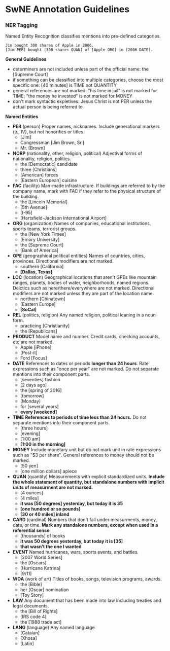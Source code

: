 ﻿# SwNE Annotation Guidelines



### NER Tagging
Named Entity Recognition classifies mentions into pre-defined categories. 
```
Jim bought 300 shares of Apple in 2006.
[Jim PER] bought [300 shares QUAN] of [Apple ORG] in [2006 DATE].  
```
**General Guidelines**
* determiners are not included unless part of the official name: the [Supreme Court]
* if something can be classified into multiple categories, choose the most specific one: [40 minutes] is TIME not QUANTITY
* general references are not marked: "his time in jail" is not marked for TIME; "the money he invested" is not marked for MONEY
* don't mark syntactic expletives: Jesus Christ is not PER unless the actual person is being referred to

**Named Entities**
* **PER** (person)
Proper names, nicknames. Include generational markers (jr., IV), but not honorifics or titles.
	* [Jim]
	* Congressman [Jim Brown, Sr.]
	* Mr. [Brown]
* **NORP** (nationality, other, religion, political)
Adjectival forms of nationality, religion, politics.
	* the [Democratic] candidate
	* three [Christians]
	* [American] forces
	* [Eastern European] cuisine
* **FAC** (facility)
Man-made infrastructure. If buildings are referred to by the company name, mark with FAC if they refer to the physical structure of the building.
	* the [Lincoln Memorial]
	* [5th Avenue]
	* [I-95]
	* [Hartsfield-Jackson International Airport]
* **ORG** (organization)
Names of companies, educational institutions, sports teams, terrorist groups.
	* the [New York Times]
	* [Emory University]
	* the [Supreme Court]
	* [Bank of America]
* **GPE** (geographical political entities)
Names of countries, cities, provinces. Directional modifiers are not marked.
	* southern [California]
	* **[Dallas, Texas]**
* **LOC** (location)
Geographical locations that aren't GPEs like mountain ranges, planets, bodies of water, neighborhoods, named regions. Deictics such as here/there/everywhere are not marked. Directional modifiers are not marked unless they are part of the location name.
	* northern [Chinatown]
	* [Eastern Europe]
	* **[SoCal]**
* **REL** (politics, religion)
Any named religion, political leaning in a noun form.
	* practicing [Christianity]
	* the [Republicans]
* **PRODUCT** 
Model name and number. Credit cards, checking accounts, etc are not marked.
	* Apple [iPhone]
	* [Post-it]
	* Ford [Focus]
* **DATE**
References to dates or periods **longer than 24 hours**. Rate expressions such as "once per year" are not marked. Do not separate mentions into their component parts.
	* [seventies] fashion
	* [2 days ago]
	* the [spring of 2016]
	* [tomorrow]
	* [Monday]
	* for [several years]
	* **every [weekend]**
* **TIME**
**References to periods of time less than 24 hours.** Do not separate mentions into their component parts.
	* [three hours]
	* [evening]
	* [1:00 am]
	* **[1:00 in the morning]**
* **MONEY**
Include monetary unit but do not mark unit in rate expressions such as "$3 per share". General references to money should not be marked.
	* [50 yen]
	* [one million dollars] apiece
* **QUAN** (quantity)
Measurements with explicit standardized units. **Include the whole statement of quantity, but standalone numbers with implicit units of measurment are not marked.**
	* [4 ounces]
	* [4 miles]
	* **it was [50 degrees] yesterday, but today it is 35**
	* **[one hundred or so pounds]**
	* **[30 or 40 miles] inland**
* **CARD** (cardinal)
Numbers that don't fall under measurments, money, date, or time. **Mark any standalone numbers, except when used in a referential sense**
	* [thousands] of books
	* **it was 50 degrees yesterday, but today it is [35]**
	* **that wasn't the one I wanted**
* **EVENT**
Named hurricanes, wars, sports events, and battles.
	* [2007 World Series]
	* the [Oscars]
	* [Hurricane Katrina]
	* [9/11]
* **WOA** (work of art)
Titles of books, songs, television programs, awards.
	* the [Bible]
	* her [Oscar] nomination
	* [Toy Story]
* **LAW**
Any document that has been made into law including treaties and legal documents.
	* the [Bill of Rights]
	* [IRS code 4]
	* the [1988 trade act]
* **LANG** (language)
Any named language
	* [Catalan]
	* [Xhosa]
	* [Latin]
